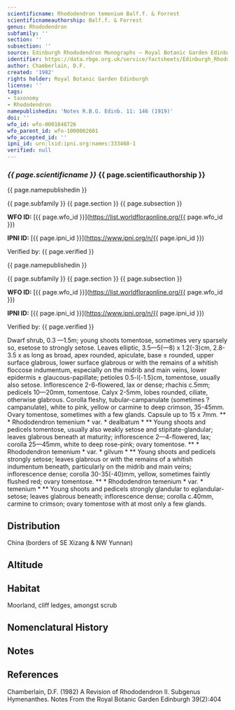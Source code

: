 ```yaml
---
scientificname: Rhododendron temenium Balf.f. & Forrest
scientificnameauthorship: Balf.f. & Forrest
genus: Rhododendron
subfamily: ''
section: ''
subsection: ''
source: Edinburgh Rhododendron Monographs – Royal Botanic Garden Edinburgh
identifier: https://data.rbge.org.uk/service/factsheets/Edinburgh_Rhododendron_Monographs.xhtml
author: Chamberlain, D.F.
created: '1982'
rights holder: Royal Botanic Garden Edinburgh
license: ''
tags:
- taxonomy
- Rhododendron
namepublishedin: 'Notes R.B.G. Edinb. 11: 146 (1919)'
doi: ''
wfo_id: wfo-0001048726
wfo_parent_id: wfo-1000002601
wfo_accepted_id: ''
ipni_id: urn:lsid:ipni.org:names:333468-1
verified: null
---
```

### _{{ page.scientificname }}_ {{ page.scientificauthorship }}
 {{ page.namepublishedin }}

{{ page.subfamily }} {{ page.section }} {{ page.subsection }}

**WFO ID:** [{{ page.wfo_id }}](https://list.worldfloraonline.org/{{ page.wfo_id }})

**IPNI ID:** [{{ page.ipni_id }}](https://www.ipni.org/n/{{ page.ipni_id }})

Verified by: {{ page.verified }}

 {{ page.namepublishedin }}

{{ page.subfamily }} {{ page.section }} {{ page.subsection }}

**WFO ID:** [{{ page.wfo_id }}](https://list.worldfloraonline.org/{{ page.wfo_id }})

**IPNI ID:** [{{ page.ipni_id }}](https://www.ipni.org/n/{{ page.ipni_id }})

Verified by: {{ page.verified }}



Dwarf shrub, 0.3 —1.5m; young shoots tomentose, sometimes very sparsely so, esetose to strongly setose. Leaves elliptic, 3.5—5(—8) x 1.2(-3)cm, 2.8-3.5 x as long as broad, apex rounded, apiculate, base ± rounded, upper surface glabrous, lower surface glabrous or with the remains of a whitish floccose indumentum, especially on the midrib and main veins, lower epidermis ± glaucous-papillate; petioles 0.5-l(-1.5)cm, tomentose, usually also setose. Inflorescence 2-6-flowered, lax or dense; rhachis c.5mm; pedicels 10—20mm, tomentose. Calyx 2-5mm, lobes rounded, ciliate, otherwise glabrous. Corolla fleshy, tubular-campanulate (sometimes ? campanulate), white to pink, yellow or carmine to deep crimson, 35-45mm. Ovary tomentose, sometimes with a few glands. Capsule up to 15 x 7mm. ** * Rhododendron temenium * var. * dealbatum * ** Young shoots and pedicels tomentose, usually also weakly setose and stipitate-glandular; leaves glabrous beneath at maturity; inflorescence 2—4-flowered, lax; corolla 25—45mm, white to deep rose-pink; ovary tomentose. ** * Rhododendron temenium * var. * gilvum * ** Young shoots and pedicels strongly setose; leaves glabrous or with the remains of a whitish indumentum beneath, particularly on the midrib and main veins; inflorescence dense; corolla 30-35(-40)mm, yellow, sometimes faintly flushed red; ovary tomentose. ** * Rhododendron temenium * var. * temenium * ** Young shoots and pedicels strongly glandular to eglandular-setose; leaves glabrous beneath; inflorescence dense; corolla c.40mm, carmine to crimson; ovary tomentose with at most only a few glands.

## Distribution
China (borders of SE Xizang & NW Yunnan)

## Altitude


## Habitat
Moorland, cliff ledges, amongst scrub

## Nomenclatural History

                       
## Notes


## References

Chamberlain, D.F. (1982) A Revision of Rhododendron II. Subgenus Hymenanthes. Notes From the Royal Botanic Garden Edinburgh 39(2):404
